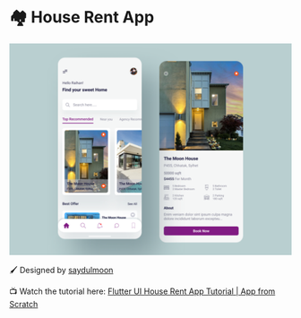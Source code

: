 # :houses: House Rent App

<p>
  <img src="./.github/assets/house_rent_app.png">
</p>

:paintbrush: Designed by [saydulmoon](https://dribbble.com/saydulmoon)

:tv: Watch the tutorial here: [Flutter UI House Rent App Tutorial | App from Scratch](https://www.youtube.com/watch?v=-V8LFrbQdFY&list=PLgGlvOHs_ZdAmpkzmtkFT59shGkv3a9sN&index=4&ab_channel=FullstackSchool)
